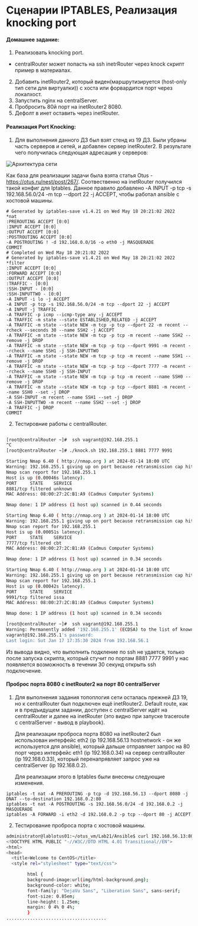 # Сценарии IPTABLES, Реализация knocking port

#### Домашнее задание: 
1. Реализовать knocking port.
- centralRouter может попасть на ssh inetrRouter через knock скрипт
    пример в материалах.

2. Добавить inetRouter2, который виден(маршрутизируется (host-only тип сети для виртуалки)) с хоста или форвардится порт через локалхост.
3. Запустить nginx на centralServer.
4. Пробросить 80й порт на inetRouter2 8080.
5. Дефолт в инет оставить через inetRouter.

#### Реализация Port Knocking: 

1. Для выполнения данного ДЗ был взят стенд из 19 ДЗ. Были убраны часть серверов и сетей, и добавлен сервер inetRouter2. В результате чего получилась следующая адресация у серверов:

![Архитектура сети](https://github.com/flazhka/otuslab-homework/blob/master/Lab21/1.png)  

Как база для реализации задачи была взята статья Otus - https://otus.ru/nest/post/267/. 
Соотвественно на inetRouter получился такой конфиг для Iptables. 
Данное правило добавлено -A INPUT -p tcp -s 192.168.56.0/24 -m tcp --dport 22 -j ACCEPT, чтобы работал ansible с хостовой машины.

```
# Generated by iptables-save v1.4.21 on Wed May 18 20:21:02 2022
*nat
:PREROUTING ACCEPT [0:0]
:INPUT ACCEPT [0:0]
:OUTPUT ACCEPT [0:0]
:POSTROUTING ACCEPT [0:0]
-A POSTROUTING ! -d 192.168.0.0/16 -o eth0 -j MASQUERADE
COMMIT
# Completed on Wed May 18 20:21:02 2022
# Generated by iptables-save v1.4.21 on Wed May 18 20:21:02 2022
*filter
:INPUT ACCEPT [0:0]
:FORWARD ACCEPT [0:0]
:OUTPUT ACCEPT [0:0]
:TRAFFIC - [0:0]
:SSH-INPUT - [0:0]
:SSH-INPUTTWO - [0:0]
-A INPUT -i lo -j ACCEPT
-A INPUT -p tcp -s 192.168.56.0/24 -m tcp --dport 22 -j ACCEPT
-A INPUT -j TRAFFIC
-A TRAFFIC -p icmp --icmp-type any -j ACCEPT
-A TRAFFIC -m state --state ESTABLISHED,RELATED -j ACCEPT
-A TRAFFIC -m state --state NEW -m tcp -p tcp --dport 22 -m recent --rcheck --seconds 30 --name SSH2 -j ACCEPT
-A TRAFFIC -m state --state NEW -m tcp -p tcp -m recent --name SSH2 --remove -j DROP
-A TRAFFIC -m state --state NEW -m tcp -p tcp --dport 9991 -m recent --rcheck --name SSH1 -j SSH-INPUTTWO
-A TRAFFIC -m state --state NEW -m tcp -p tcp -m recent --name SSH1 --remove -j DROP
-A TRAFFIC -m state --state NEW -m tcp -p tcp --dport 7777 -m recent --rcheck --name SSH0 -j SSH-INPUT
-A TRAFFIC -m state --state NEW -m tcp -p tcp -m recent --name SSH0 --remove -j DROP
-A TRAFFIC -m state --state NEW -m tcp -p tcp --dport 8881 -m recent --name SSH0 --set -j DROP
-A SSH-INPUT -m recent --name SSH1 --set -j DROP
-A SSH-INPUTTWO -m recent --name SSH2 --set -j DROP
-A TRAFFIC -j DROP
COMMIT
```

2. Тестировние работы с centralRouter.

```sh

[root@centralRouter ~]#  ssh vagrant@192.168.255.1
^C
[root@centralRouter ~]# ./knock.sh 192.168.255.1 8881 7777 9991

Starting Nmap 6.40 ( http://nmap.org ) at 2024-01-14 18:00 UTC
Warning: 192.168.255.1 giving up on port because retransmission cap hit (0).
Nmap scan report for 192.168.255.1
Host is up (0.00046s latency).
PORT     STATE    SERVICE
8881/tcp filtered unknown
MAC Address: 08:00:27:2C:B1:A9 (Cadmus Computer Systems)

Nmap done: 1 IP address (1 host up) scanned in 0.44 seconds

Starting Nmap 6.40 ( http://nmap.org ) at 2024-01-14 18:00 UTC
Warning: 192.168.255.1 giving up on port because retransmission cap hit (0).
Nmap scan report for 192.168.255.1
Host is up (0.00051s latency).
PORT     STATE    SERVICE
7777/tcp filtered cbt
MAC Address: 08:00:27:2C:B1:A9 (Cadmus Computer Systems)

Nmap done: 1 IP address (1 host up) scanned in 0.34 seconds

Starting Nmap 6.40 ( http://nmap.org ) at 2024-01-14 18:00 UTC
Warning: 192.168.255.1 giving up on port because retransmission cap hit (0).
Nmap scan report for 192.168.255.1
Host is up (0.00042s latency).
PORT     STATE    SERVICE
9991/tcp filtered issa
MAC Address: 08:00:27:2C:B1:A9 (Cadmus Computer Systems)

Nmap done: 1 IP address (1 host up) scanned in 0.34 seconds

[root@centralRouter ~]#  ssh vagrant@192.168.255.1
Warning: Permanently added '192.168.255.1' (ECDSA) to the list of known hosts.
vagrant@192.168.255.1's password:
Last login: Sut Jan 17 17:35:30 2024 from 192.168.56.1
```

Из вывода видно, что выполнить подкление по ssh не удается, только после запуска скрипта, который стучит по портам 8881 7777 9991 у нас появляется возможность в течении 30 секунд открыть ssh подключение.

#### Проброс порта 8080 с inetRouter2 на порт 80 centralServer

1. Для выполнения задания топоплогия сети осталась прежней ДЗ 19, но к centralRouter был подключен ещё inetRouter2. 
Default route, как и в предъидущем задании, доступен с centralServer идёт на centralRouter и далее на inetRouter (это видно при запуске traceroute c centralServer - вывод в playbook).  

    Для реализации проброса порта 8080 на inetRouter2 был использован интерфейс eth2 (ip 192.168.56.13 hostnetwork - он же используется для ansible), который дальше отправляет запрос на 80 порт через интерфейс eth1 (ip 192.168.0.34) на сервер centralRouter (ip 192.168.0.33), который перенапрявляет запрос уже на centralServer (ip 192.168.0.2).   
    
    
    Для реализации этого в Iptables были внесены следующие изменения.

```
iptables -t nat -A PREROUTING -p tcp -d 192.168.56.13 --dport 8080 -j DNAT --to-destination 192.168.0.2:80
iptables -t nat -A POSTROUTING -s 192.168.56.0/24 -d 192.168.0.2 -j MASQUERADE
iptables -A FORWARD -i eth2 -d 192.168.0.2 -p tcp --dport 80 -j ACCEPT
```

2. Тестирование проброса порта c хостовой машины.
```sh
administrator@lablotus01:~/otus_vm/Lab21/Ansible$ curl 192.168.56.13:8080
<!DOCTYPE HTML PUBLIC "-//W3C//DTD HTML 4.01 Transitional//EN">
<html>
<head>
  <title>Welcome to CentOS</title>
  <style rel="stylesheet" type="text/css">

        html {
        background-image:url(img/html-background.png);
        background-color: white;
        font-family: "DejaVu Sans", "Liberation Sans", sans-serif;
        font-size: 0.85em;
        line-height: 1.25em;
        margin: 0 4% 0 4%;
        }
......................................
```


